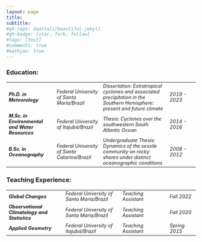 ```yaml
---
layout: page
title:
subtitle:
#gh-repo: daattali/beautiful-jekyll
#gh-badge: [star, fork, follow]
#tags: [test]
#comments: true
#mathjax: true
---
```

### Education:

<table>
    <tr style="font-size: 0.8em;">
        <td><i><b>Ph.D. in Meteorology</b></i></td>
        <td><i>Federal University of Santa Maria/Brazil</i></td>
        <td><i>Dissertation: Extratropical cyclones and associated precipitation in the Southern Hemisphere: present and future climate</i></td>
        <td style="width: 15%;"><i>2019 - 2023</i></td>
    </tr>
    <tr style="font-size: 0.8em;">
        <td><i><b>M.Sc. in Environmental and Water Resources</b></i></td>
        <td><i>Federal University of Itajubá/Brazil</i></td>
        <td><i>Thesis: Cyclones over the southwestern South Atlantic Ocean</i></td>
        <td style="width: 15%;"><i>2014 - 2016</i></td>
    </tr>
    <tr style="font-size: 0.8em;">
        <td><i><b>B.Sc. in Oceanography</b></i></td>
        <td><i>Federal University of Santa Catarina/Brazil</i></td>
        <td ><i>Undergraduate Thesis: Dynamics of the sessile community on rocky shores under distinct oceanographic conditions</i></td>
        <td style="width: 15%;"><i>2008 - 2012</i></td>
    </tr>
</table>

### Teaching Experience:

<table>
    <tr style="font-size: 0.8em;">
        <td style="width: 30%;"><i><b>Global Changes</b></i></td>
        <td style="width: 30%;"><i>Federal University of Santa Maria/Brazil</i></td>
        <td><i>Teaching Assistant</i></td>
        <td style="width: 15%;"><i>Fall 2022</i></td>
    </tr>
    <tr style="font-size: 0.8em;">
        <td style="width: 30%;"><i><b>Observational Climatology and Statistics</b></i></td>
        <td style="width: 30%;"><i>Federal University of Santa Maria/Brazil</i></td>
        <td><i>Teaching Assistant</i></td>
        <td style="width: 15%;"><i>Fall 2020</i></td>
    </tr>
    <tr style="font-size: 0.8em;">
        <td style="width: 30%;"><i><b>Applied Geometry</b></i></td>
        <td style="width: 30%;"><i>Federal University of Itajubá/Brazil</i></td>
        <td><i>Teaching Assistant</i></td>
        <td style="width: 15%;"><i>Spring 2015</i></td>
    </tr>
</table>
